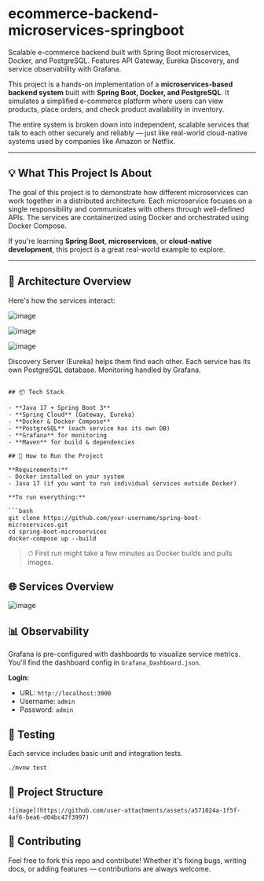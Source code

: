 # ecommerce-backend-microservices-springboot
 Scalable e-commerce backend built with Spring Boot microservices, Docker, and PostgreSQL. Features API Gateway, Eureka Discovery, and service observability with Grafana.

This project is a hands-on implementation of a **microservices-based backend system** built with **Spring Boot, Docker, and PostgreSQL**. It simulates a simplified e-commerce platform where users can view products, place orders, and check product availability in inventory.

The entire system is broken down into independent, scalable services that talk to each other securely and reliably — just like real-world cloud-native systems used by companies like Amazon or Netflix.

---

## 💡 What This Project Is About

The goal of this project is to demonstrate how different microservices can work together in a distributed architecture. Each microservice focuses on a single responsibility and communicates with others through well-defined APIs. The services are containerized using Docker and orchestrated using Docker Compose.

If you're learning **Spring Boot**, **microservices**, or **cloud-native development**, this project is a great real-world example to explore.

---

## 🧱 Architecture Overview

Here's how the services interact:

![image](https://github.com/user-attachments/assets/28cb7c89-c968-48c6-b064-bf3af5cdbeb0)

![image](https://github.com/user-attachments/assets/b9231911-65fb-4ebd-adb4-bf4ebc8491fe)


![image](https://github.com/user-attachments/assets/b19bcc20-eb5d-4f31-9f2f-f492cb126033)

     
Discovery Server (Eureka) helps them find each other.
Each service has its own PostgreSQL database.
Monitoring handled by Grafana.
```

## 📦 Tech Stack

- **Java 17 + Spring Boot 3**
- **Spring Cloud** (Gateway, Eureka)
- **Docker & Docker Compose**
- **PostgreSQL** (each service has its own DB)
- **Grafana** for monitoring
- **Maven** for build & dependencies

## 🚀 How to Run the Project

**Requirements:**
- Docker installed on your system
- Java 17 (if you want to run individual services outside Docker)

**To run everything:**

```bash
git clone https://github.com/your-username/spring-boot-microservices.git
cd spring-boot-microservices
docker-compose up --build
```

> ⏱ First run might take a few minutes as Docker builds and pulls images.


## 🌐 Services Overview

![image](https://github.com/user-attachments/assets/88b57ef0-d05a-4f10-9aae-e9b2009f8203)


## 📊 Observability

Grafana is pre-configured with dashboards to visualize service metrics. You'll find the dashboard config in `Grafana_Dashboard.json`.

**Login:**
- URL: `http://localhost:3000`
- Username: `admin`
- Password: `admin`


## 🧪 Testing

Each service includes basic unit and integration tests.

```bash
./mvnw test
```

## 📁 Project Structure

```
![image](https://github.com/user-attachments/assets/a571024a-1f5f-4af6-bea6-d04bc47f3997)
```

## 🙌 Contributing

Feel free to fork this repo and contribute! Whether it's fixing bugs, writing docs, or adding features — contributions are always welcome.

